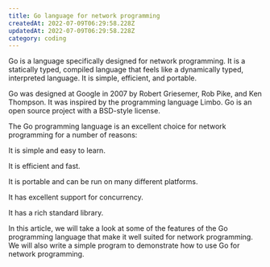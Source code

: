 ```yaml
---
title: Go language for network programming
createdAt: 2022-07-09T06:29:58.228Z
updatedAt: 2022-07-09T06:29:58.228Z
category: coding
---
```


Go is a language specifically designed for network programming. It is a statically typed, compiled language that feels like a dynamically typed, interpreted language. It is simple, efficient, and portable.

Go was designed at Google in 2007 by Robert Griesemer, Rob Pike, and Ken Thompson. It was inspired by the programming language Limbo. Go is an open source project with a BSD-style license.

The Go programming language is an excellent choice for network programming for a number of reasons:

It is simple and easy to learn.

It is efficient and fast.

It is portable and can be run on many different platforms.

It has excellent support for concurrency.

It has a rich standard library.

In this article, we will take a look at some of the features of the Go programming language that make it well suited for network programming. We will also write a simple program to demonstrate how to use Go for network programming.
